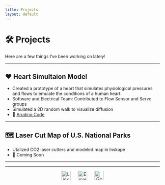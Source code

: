 ```yaml
---
title: Projects
layout: default
---
```


# 🛠️ Projects

Here are a few things I’ve been working on lately!

---

## ❤️ Heart Simultaion Model
- Created a prototype of a heart that simulates physiological pressures and flows to emulate the conditions of a human heart.
- Software and Electrical Team: Contributed to Flow Sensor and Servo groups
- Simulated a 2D random walk to visualize diffusion
- 🔗 [Arudino Code](https://github.com/d3moore2002/UCSD_BMES_PT_2024-25_HeartSim/tree/main)

---

## 🗺️ Laser Cut Map of U.S. National Parks
- Utalized CO2 laser cutters and modeled map in Inskape  
- 🔗 Coming Soon

---
<hr />

<p align="center">
  <a href="[https://www.linkedin.com/in/YOUR-LINK](https://www.linkedin.com/in/alisakunimoto/)" target="_blank" style="text-decoration: none;">
    <img src="https://cdn.jsdelivr.net/gh/devicons/devicon/icons/linkedin/linkedin-original.svg" 
         width="30" alt="LinkedIn" style="margin: 0 10px;" />
  </a>

  <a href="mailto:alisakunimoto@gmail.com" style="text-decoration: none;">
    <img src="https://upload.wikimedia.org/wikipedia/commons/4/4e/Gmail_Icon.png" 
         width="30" alt="Email" style="margin: 0 10px;" />
  </a>

  <a href="[https://github.com/your-username](https://github.com/ari-kuni)" target="_blank" style="text-decoration: none;">
    <img src="https://cdn.jsdelivr.net/gh/devicons/devicon/icons/github/github-original.svg" 
         width="30" alt="GitHub" style="margin: 0 10px;" />
  </a>
</p>
